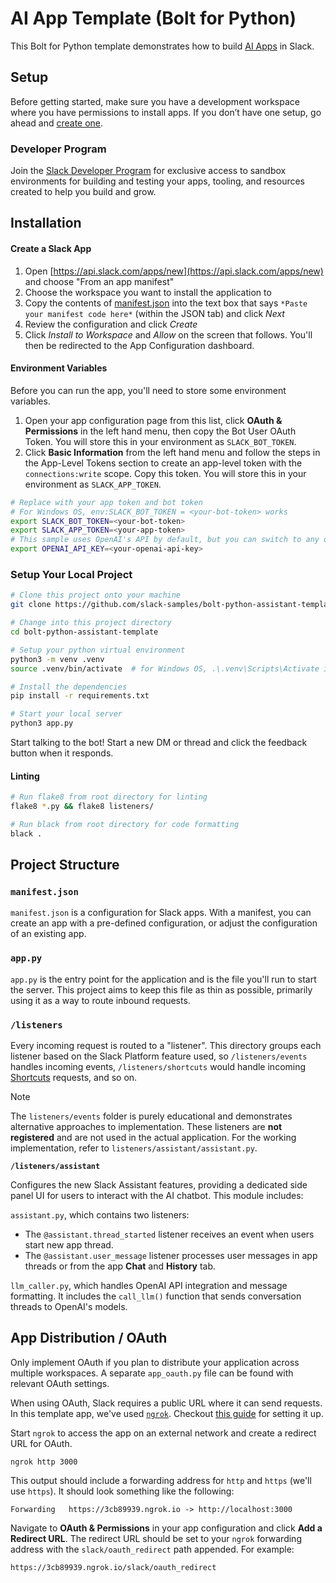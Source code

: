 # AI App Template (Bolt for Python)

This Bolt for Python template demonstrates how to build [AI Apps](https://docs.slack.dev/ai/) in Slack.

## Setup
Before getting started, make sure you have a development workspace where you have permissions to install apps. If you don’t have one setup, go ahead and [create one](https://slack.com/create).

### Developer Program
Join the [Slack Developer Program](https://api.slack.com/developer-program) for exclusive access to sandbox environments for building and testing your apps, tooling, and resources created to help you build and grow.

## Installation

#### Create a Slack App
1. Open [https://api.slack.com/apps/new](https://api.slack.com/apps/new) and choose "From an app manifest"
2. Choose the workspace you want to install the application to
3. Copy the contents of [manifest.json](./manifest.json) into the text box that says `*Paste your manifest code here*` (within the JSON tab) and click *Next*
4. Review the configuration and click *Create*
5. Click *Install to Workspace* and *Allow* on the screen that follows. You'll then be redirected to the App Configuration dashboard.

#### Environment Variables
Before you can run the app, you'll need to store some environment variables.

1. Open your app configuration page from this list, click **OAuth & Permissions** in the left hand menu, then copy the Bot User OAuth Token. You will store this in your environment as `SLACK_BOT_TOKEN`.
2. Click **Basic Information** from the left hand menu and follow the steps in the App-Level Tokens section to create an app-level token with the `connections:write` scope. Copy this token. You will store this in your environment as `SLACK_APP_TOKEN`.

```zsh
# Replace with your app token and bot token
# For Windows OS, env:SLACK_BOT_TOKEN = <your-bot-token> works
export SLACK_BOT_TOKEN=<your-bot-token>
export SLACK_APP_TOKEN=<your-app-token>
# This sample uses OpenAI's API by default, but you can switch to any other solution!
export OPENAI_API_KEY=<your-openai-api-key>
```

### Setup Your Local Project
```zsh
# Clone this project onto your machine
git clone https://github.com/slack-samples/bolt-python-assistant-template.git

# Change into this project directory
cd bolt-python-assistant-template

# Setup your python virtual environment
python3 -m venv .venv
source .venv/bin/activate  # for Windows OS, .\.venv\Scripts\Activate instead should work

# Install the dependencies
pip install -r requirements.txt

# Start your local server
python3 app.py
```

Start talking to the bot! Start a new DM or thread and click the feedback button when it responds.

#### Linting
```zsh
# Run flake8 from root directory for linting
flake8 *.py && flake8 listeners/

# Run black from root directory for code formatting
black .
```

## Project Structure

### `manifest.json`

`manifest.json` is a configuration for Slack apps. With a manifest, you can create an app with a pre-defined configuration, or adjust the configuration of an existing app.

### `app.py`

`app.py` is the entry point for the application and is the file you'll run to start the server. This project aims to keep this file as thin as possible, primarily using it as a way to route inbound requests.

### `/listeners`

Every incoming request is routed to a "listener". This directory groups each listener based on the Slack Platform feature used, so `/listeners/events` handles incoming events, `/listeners/shortcuts` would handle incoming [Shortcuts](https://docs.slack.dev/interactivity/implementing-shortcuts/) requests, and so on.

> [!NOTE] 
> The `listeners/events` folder is purely educational and demonstrates alternative approaches to implementation. These listeners are **not registered** and are not used in the actual application. For the working implementation, refer to `listeners/assistant/assistant.py`.

**`/listeners/assistant`**

Configures the new Slack Assistant features, providing a dedicated side panel UI for users to interact with the AI chatbot. This module includes:

`assistant.py`, which contains two listeners:
*  The `@assistant.thread_started` listener receives an event when users start new app thread. 
*  The `@assistant.user_message` listener processes user messages in app threads or from the app **Chat** and **History** tab.

`llm_caller.py`, which handles OpenAI API integration and message formatting. It includes the `call_llm()` function that sends conversation threads to OpenAI's models.

## App Distribution / OAuth

Only implement OAuth if you plan to distribute your application across multiple workspaces. A separate `app_oauth.py` file can be found with relevant OAuth settings.

When using OAuth, Slack requires a public URL where it can send requests. In this template app, we've used [`ngrok`](https://ngrok.com/download). Checkout [this guide](https://ngrok.com/docs#getting-started-expose) for setting it up.

Start `ngrok` to access the app on an external network and create a redirect URL for OAuth. 

```
ngrok http 3000
```

This output should include a forwarding address for `http` and `https` (we'll use `https`). It should look something like the following:

```
Forwarding   https://3cb89939.ngrok.io -> http://localhost:3000
```

Navigate to **OAuth & Permissions** in your app configuration and click **Add a Redirect URL**. The redirect URL should be set to your `ngrok` forwarding address with the `slack/oauth_redirect` path appended. For example:

```
https://3cb89939.ngrok.io/slack/oauth_redirect
```
